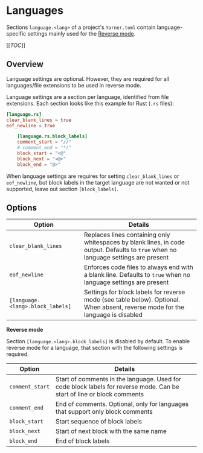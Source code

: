 # Languages

Sections `language.<lang>` of a project's `Yarner.toml` contain language-specific settings mainly used for the [Reverse mode](./reverse-mode.md).

[[_TOC_]]

## Overview

Language settings are optional. However, they are required for all languages/file extensions to be used in reverse mode.

Language settings are a section per language, identified from file extensions. Each section looks like this example for Rust (`.rs` files):

```toml
[language.rs]
clear_blank_lines = true
eof_newline = true

    [language.rs.block_labels]
    comment_start = "//"
    # comment_end = "*/"
    block_start = "<@"
    block_next = "<@>"
    block_end = "@>"
```

When language settings are requires for setting `clear_blank_lines` or `eof_newline`,
but block labels in the target language are not wanted or not supported, leave out section `[block_labels]`.

## Options
| Option                                 | Details                                                                                                                             |
| -------------------------------------- | ----------------------------------------------------------------------------------------------------------------------------------- |
| `clear_blank_lines`                    | Replaces lines containing only whitespaces by blank lines, in code output. Defaults to `true` when no language settings are present |
| `eof_newline`                          | Enforces code files to always end with a blank line. Defaults to `true` when no language settings are present                       |
| `[language.<lang>.block_labels]`       | Settings for block labels for reverse mode (see table below). Optional. When absent, reverse mode for the language is disabled      |

**Reverse mode**

Section `[language.<lang>.block_labels]` is disabled by default. To enable reverse mode for a language, that section with the following settings is required.

| Option              | Details                                                                                                                |
| ------------------- | ---------------------------------------------------------------------------------------------------------------------- |
| `comment_start`     | Start of comments in the language. Used for code block labels for reverse mode. Can be start of line or block comments |
| `comment_end`       | End of comments. Optional, only for languages that support only block comments                                         |
| `block_start`       | Start sequence of block labels                                                                                         |
| `block_next`        | Start of next block with the same name                                                                                 |
| `block_end`         | End of block labels                                                                                                    |
